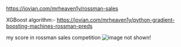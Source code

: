  https://jovian.com/mrheaven1y/rossman-sales

XGBoost algorithm:-
https://jovian.com/mrheaven1y/python-gradient-boosting-machines-rossman-preds

my score in rossman sales competition
![image not shown!](https://drive.google.com/uc?export=download&id=1nD2CIF-TJwpkszlbTyuDBh-x1JcDB8L2)

